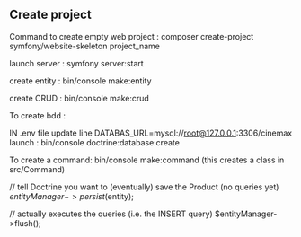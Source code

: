## Create project

 Command to create empty web project : composer create-project symfony/website-skeleton project_name

 launch server : symfony server:start

 create entity : bin/console make:entity 

 create CRUD : bin/console make:crud 

 To create bdd :

IN .env file update line 
DATABAS_URL=mysql://root@127.0.0.1:3306/cinemax
launch  : bin/console doctrine:database:create 

To create a command: bin/console make:command 
(this creates a class in src/Command)


// tell Doctrine you want to (eventually) save the Product (no queries yet)
$entityManager->persist($entity);

// actually executes the queries (i.e. the INSERT query)
$entityManager->flush();



